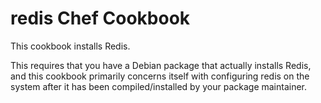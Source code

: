redis Chef Cookbook
===================

This cookbook installs Redis.

This requires that you have a Debian package that actually installs Redis, and this
cookbook primarily concerns itself with configuring redis on the system after it has
been compiled/installed by your package maintainer.

